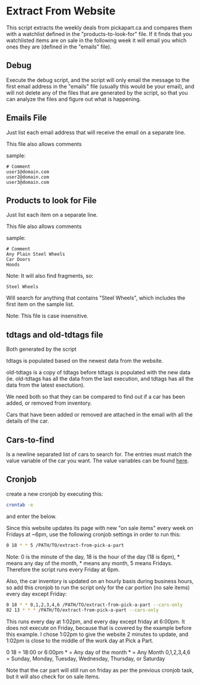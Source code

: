 Extract From Website
====================

This script extracts the weekly deals from pickapart.ca and compares them with a
watchlist defined in the "products-to-look-for" file. If it finds that you
watchlisted items are on sale in the following week it will email you which ones
they are (defined in the "emails" file).

Debug
-----

Execute the debug script, and the script will only email the message to the
first email address in the "emails" file (usually this would be your email), and
will not delete any of the files that are generated by the script, so that you
can analyze the files and figure out what is happening.

Emails File
-----------

Just list each email address that will receive the email on a separate line.

This file also allows comments

sample:

```
# Comment
user1@domain.com
user2@domain.com
user3@domain.com
```

Products to look for File
-------------------------

Just list each item on a separate line.

This file also allows comments

sample:

```
# Comment
Any Plain Steel Wheels
Car Doors
Hoods
```

Note: It will also find fragments, so:

```
Steel Wheels
```

Will search for anything that contains "Steel Wheels", which includes the first
item on the sample list.

Note: This file is case insensitive.

tdtags and old-tdtags file
--------------------------

Both generated by the script

tdtags is populated based on the newest data from the website.

old-tdtags is a copy of tdtags before tdtags is populated with the new data (ie.
old-tdtags has all the data from the last execution, and tdtags has all the data
from the latest exectution).

We need both so that they can be compared to find out if a car has been added,
or removed from inventory.

Cars that have been added or removed are attached in the email with all the
details of the car.

Cars-to-find
------------

Is a newline separated list of cars to search for. The entries must match the
value variable of the car you want. The value variables can be found
[here](view-source:http://parts.pickapart.ca/).

Cronjob
-------

create a new cronjob by executing this:

```bash
crontab -e
```

and enter the below.

Since this website updates its page with new "on sale items" every week on
Fridays at ~6pm, use the following cronjob settings in order to run this:

```bash
0 18 * * 5 /PATH/TO/extract-from-pick-a-part
```

Note: 0 is the minute of the day, 18 is the hour of the day (18 is 6pm), * means
any day of the month, * means any month, 5 means Fridays. Therefore the script
runs every Friday at 6pm.

Also, the car inventory is updated on an hourly basis during business hours, so
add this cronjob to run the script only for the car portion (no sale items)
every day except Friday:

```bash
0 18 * * 0,1,2,3,4,6 /PATH/TO/extract-from-pick-a-part --cars-only
02 13 * * * /PATH/TO/extract-from-pick-a-part --cars-only
```

This runs every day at 1:02pm, and every day except friday at 6:00pm. It does
not execute on Friday, because that is covered by the example before this
example. I chose 1:02pm to give the website 2 minutes to update, and 1:02pm is
close to the middle of the work day at Pick a Part.

0 18 = 18:00 or 6:00pm
\*           = Any day of the month
\*           = Any Month
0,1,2,3,4,6 = Sunday, Monday, Tuesday, Wednesday, Thursday, or Saturday

Note that the car part will still run on friday as per the previous cronjob
task, but it will also check for on sale items.

